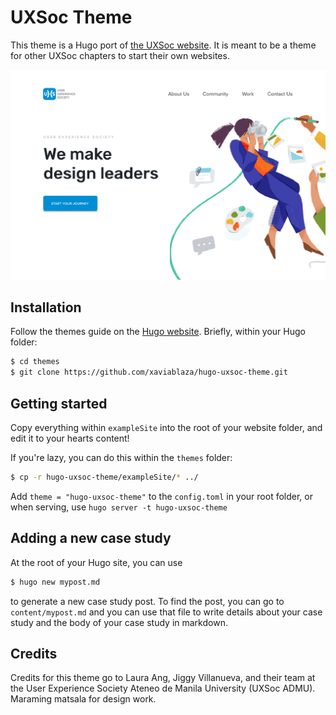 # UXSoc Theme

This theme is a Hugo port of [the UXSoc website](https://www.figma.com/file/Vf6nbxqkHCDFzFrYn2z3Ux5W/UXSoc-Website). It is meant to be a theme for other UXSoc chapters to start their own websites.

![](images/screenshot.png)

## Installation

Follow the themes guide on the [Hugo website](https://gohugo.io/themes/installing-and-using-themes/). Briefly, within your Hugo folder:

```sh
$ cd themes
$ git clone https://github.com/xaviablaza/hugo-uxsoc-theme.git
```

## Getting started

Copy everything within `exampleSite` into the root of your website folder, and edit it to your hearts content!

If you're lazy, you can do this within the `themes` folder:
```sh
$ cp -r hugo-uxsoc-theme/exampleSite/* ../
```

Add `theme = "hugo-uxsoc-theme"` to the  `config.toml` in your root folder, or when serving, use `hugo server -t hugo-uxsoc-theme`

## Adding a new case study

At the root of your Hugo site, you can use
```sh
$ hugo new mypost.md
```
to generate a new case study post. To find the post, you can go to `content/mypost.md` and you can use that file to write details about your case study and the body of your case study in markdown.
 
## Credits

Credits for this theme go to Laura Ang, Jiggy Villanueva, and their team at the User Experience Society Ateneo de Manila University (UXSoc ADMU). Maraming matsala for design work.
